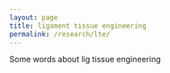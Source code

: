 ```yaml
---
layout: page
title: ligament tissue engineering
permalink: /research/lte/
---
```


Some words about lig tissue engineering
